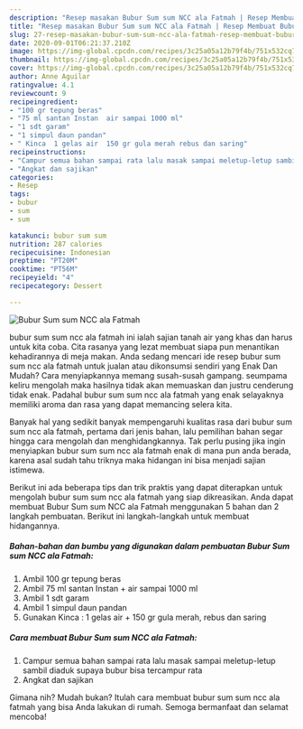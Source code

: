 ```yaml
---
description: "Resep masakan Bubur Sum sum NCC ala Fatmah | Resep Membuat Bubur Sum sum NCC ala Fatmah Yang Enak Banget"
title: "Resep masakan Bubur Sum sum NCC ala Fatmah | Resep Membuat Bubur Sum sum NCC ala Fatmah Yang Enak Banget"
slug: 27-resep-masakan-bubur-sum-sum-ncc-ala-fatmah-resep-membuat-bubur-sum-sum-ncc-ala-fatmah-yang-enak-banget
date: 2020-09-01T06:21:37.210Z
image: https://img-global.cpcdn.com/recipes/3c25a05a12b79f4b/751x532cq70/bubur-sum-sum-ncc-ala-fatmah-foto-resep-utama.jpg
thumbnail: https://img-global.cpcdn.com/recipes/3c25a05a12b79f4b/751x532cq70/bubur-sum-sum-ncc-ala-fatmah-foto-resep-utama.jpg
cover: https://img-global.cpcdn.com/recipes/3c25a05a12b79f4b/751x532cq70/bubur-sum-sum-ncc-ala-fatmah-foto-resep-utama.jpg
author: Anne Aguilar
ratingvalue: 4.1
reviewcount: 9
recipeingredient:
- "100 gr tepung beras"
- "75 ml santan Instan  air sampai 1000 ml"
- "1 sdt garam"
- "1 simpul daun pandan"
- " Kinca  1 gelas air  150 gr gula merah rebus dan saring"
recipeinstructions:
- "Campur semua bahan sampai rata lalu masak sampai meletup-letup sambil diaduk supaya bubur bisa tercampur rata"
- "Angkat dan sajikan"
categories:
- Resep
tags:
- bubur
- sum
- sum

katakunci: bubur sum sum 
nutrition: 287 calories
recipecuisine: Indonesian
preptime: "PT20M"
cooktime: "PT56M"
recipeyield: "4"
recipecategory: Dessert

---
```



![Bubur Sum sum NCC ala Fatmah](https://img-global.cpcdn.com/recipes/3c25a05a12b79f4b/751x532cq70/bubur-sum-sum-ncc-ala-fatmah-foto-resep-utama.jpg)


bubur sum sum ncc ala fatmah ini ialah sajian tanah air yang khas dan harus untuk kita coba. Cita rasanya yang lezat membuat siapa pun menantikan kehadirannya di meja makan.
Anda sedang mencari ide resep bubur sum sum ncc ala fatmah untuk jualan atau dikonsumsi sendiri yang Enak Dan Mudah? Cara menyiapkannya memang susah-susah gampang. seumpama keliru mengolah maka hasilnya tidak akan memuaskan dan justru cenderung tidak enak. Padahal bubur sum sum ncc ala fatmah yang enak selayaknya memiliki aroma dan rasa yang dapat memancing selera kita.



Banyak hal yang sedikit banyak mempengaruhi kualitas rasa dari bubur sum sum ncc ala fatmah, pertama dari jenis bahan, lalu pemilihan bahan segar hingga cara mengolah dan menghidangkannya. Tak perlu pusing jika ingin menyiapkan bubur sum sum ncc ala fatmah enak di mana pun anda berada, karena asal sudah tahu triknya maka hidangan ini bisa menjadi sajian istimewa.


Berikut ini ada beberapa tips dan trik praktis yang dapat diterapkan untuk mengolah bubur sum sum ncc ala fatmah yang siap dikreasikan. Anda dapat membuat Bubur Sum sum NCC ala Fatmah menggunakan 5 bahan dan 2 langkah pembuatan. Berikut ini langkah-langkah untuk membuat hidangannya.

<!--inarticleads1-->

##### Bahan-bahan dan bumbu yang digunakan dalam pembuatan Bubur Sum sum NCC ala Fatmah:

1. Ambil 100 gr tepung beras
1. Ambil 75 ml santan Instan + air sampai 1000 ml
1. Ambil 1 sdt garam
1. Ambil 1 simpul daun pandan
1. Gunakan  Kinca : 1 gelas air + 150 gr gula merah, rebus dan saring




<!--inarticleads2-->

##### Cara membuat Bubur Sum sum NCC ala Fatmah:

1. Campur semua bahan sampai rata lalu masak sampai meletup-letup sambil diaduk supaya bubur bisa tercampur rata
1. Angkat dan sajikan




Gimana nih? Mudah bukan? Itulah cara membuat bubur sum sum ncc ala fatmah yang bisa Anda lakukan di rumah. Semoga bermanfaat dan selamat mencoba!
